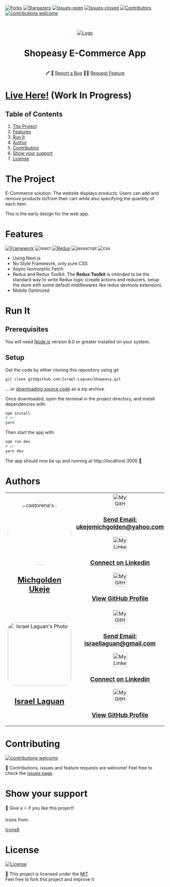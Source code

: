 <!-- PROJECT SHIELDS -->
[![Forks][forks-shield]][forks-url]
[![Stargazers][stars-shield]][stars-url]
[![Issues-open][issues-open-shield]][issues-url]
[![Issues-closed][issues-closed-shield]][issues-url]
[![Contributors][contributors-shield]][contributors-url]
[![contributions welcome][contributions-welcome]][issues-url]

<!-- PROJECT LOGO -->
<br/>
<p align="center">
  <a href="https://github.com/Israel-Laguan/Shopeasy/">
        <img src="https://img.icons8.com/bubbles/100/000000/man-with-glasses-shopping-cart.png"  alt="Logo"/>
  </a>

  <h1 align="center">
	Shopeasy E-Commerce App
  </h1>

  <p align="center">
    <br/>
	  🖊️
    🐞
    <a href="https://github.com/Israel-Laguan/Shopeasy/issues">Report a Bug</a>
    🙋‍♂️
    <a href="https://github.com/Israel-Laguan/Shopeasy/issues">Request Feature</a>
  </p>
</p>

# [Live Here!](https://shopeasy.now.sh/) (Work In Progress)

## Table of Contents

1. [The Project](#the-project)
2. [Features](#features)
3. [Run It](#run-it)
4. [Author](#author)
5. [Contributing](#contributing)
6. [Show your support](#show-your-support)
7. [License](#license)

# The Project

E-Commerce solution. The website displays products. Users can add and remove products to/from their cart while also specifying the quantity of each item.

This is the early design for the web app.

# Features

[![Framework][badge-framework]][framework-url]
![react][]
[![Redux][badge-redux]][redux-url]
![javascript][]
![css][]

- Using Next.js
- No Style Framework, only pure CSS
- Async Isomorphic Fetch
- Redux and Redux Toolkit. The **Redux Toolkit** is intended to be the standard way to write Redux logic (create actions and reducers, setup the store with some default middlewares like redux devtools extension).
- Mobile Optimized

# Run It

## Prerequisites

You will need [Node.js](https://nodejs.org) version 8.0 or greater installed on your system.

## Setup

Get the code by either cloning this repository using git

```bash
git clone git@github.com:Israel-Laguan/Shopeasy.git
```

... or [downloading source code](git@github.com:Israel-Laguan/Shopeasy.git/archive/master.zip) as a zip archive.

Once downloaded, open the terminal in the project directory, and install dependencies with:

```bash
npm install
# or
yarn
```

Then start the app with:

```bash
npm run dev
# or
yarn dev
```

The app should now be up and running at http://localhost:3000 🚀

# Authors

<table style="width:100%">
  <tr>
    <td>
      <div align="center">
        <a href="[./docs/img/photo.png](https://github.com/mikenath223)" target="_blank" rel="author">
          <img src="https://avatars0.githubusercontent.com/u/33323077?s=460&&v=4" style="border-radius: 50%; min-width: 100px;" alt="meli castorena's Photo" width="200px">
        </a>
        <h2>
          <a href="https://michgolden.netlify.com/" target="_blank" rel="author">
              Michgolden Ukeje
          </a>
        </h2>
      </div>
    </td>
        <td>
        <div align="center">
            <a href="mailto:israellaguan@gmail.com" target="_blank" rel="author">
                <img src="https://img.icons8.com/color/48/000000/message-squared.png" style="border-radius: 10%" alt="My GitHub" height="45px">
                <h3>
                    Send Email: <br/>
                    <a href="mailto:ukejemichgolden@yahoo.com">
                        ukejemichgolden@yahoo.com
                    </a>
                </h3>
            </a>
            <a href="https://www.linkedin.com/in/michgoldenukeje/" target="_blank" rel="author">
                <img src="https://img.icons8.com/color/48/000000/linkedin.png" alt="My Linkedin" height="45px">
                <h3>
                    Connect on Linkedin
                </h3>
            </a>
            <a href="https://github.com/mikenath223" target="_blank" rel="author">
                <img src="https://img.icons8.com/color/48/000000/github--v1.png" 
			style="border-radius: 10%" alt="My GitHub" height="45px"
		>
                <h3>
                    View GitHub Profile
                </h3>
            </a>
        </div>
    </td>
  </tr>
  <tr>
    <td>
        <div align="center">
            <a href="./docs/img/photo.png" target="_blank" rel="author">
                <img src="https://avatars2.githubusercontent.com/u/36519478?s=460&v=4" style="border-radius: 10%; min-width: 100px;" alt="Israel Laguan's Photo" width="200px">
            </a>
            <h2>
                <a href="https://israel-laguan.github.io/" target="_blank" rel="author">
                    Israel Laguan
                </a>
            </h2>
        </div>
    </td>
    <td>
        <div align="center">
            <a href="mailto:israellaguan@gmail.com" target="_blank" rel="author">
                <img src="https://img.icons8.com/color/48/000000/message-squared.png" style="border-radius: 10%" alt="My GitHub" height="45px">
                <h3>
                    Send Email: <br/>
                    <a href="mailto:israellaguan@gmail.com">
                        israellaguan@gmail.com
                    </a>
                </h3>
            </a>
            <a href="https://www.linkedin.com/in/israellaguan/" target="_blank" rel="author">
                <img src="https://img.icons8.com/color/48/000000/linkedin.png" alt="My Linkedin" height="45px">
                <h3>
                    Connect on Linkedin
                </h3>
            </a>
            <a href="https://github.com/Israel-Laguan" target="_blank" rel="author">
                <img src="https://img.icons8.com/color/48/000000/github--v1.png" 
			style="border-radius: 10%" alt="My GitHub" height="45px"
		>
                <h3>
                    View GitHub Profile
                </h3>
            </a>
        </div>
    </td>
  </tr>
</table> 

# Contributing

[![contributions welcome][contributions-welcome]][issues-url]

🤝 Contributions, issues and feature requests are welcome!
Feel free to check the [issues page][issues-url].

# Show your support

🤗 Give a ⭐️ if you like this project!

Icons from:

<a href="https://icons8.com/icon/13917/full-image">Icons8</a>

# License

[![License][badge-license]](http://badges.mit-license.org)

📝 This project is licensed under the [MIT](LICENSE)\
Feel free to fork this project and improve it

<!-- MARKDOWN LINKS & IMAGES -->
[contributors-shield]: https://img.shields.io/github/contributors/Israel-Laguan/Shopeasy?style=for-the-badge
[contributors-url]: https://github.com/Israel-Laguan/Shopeasy/graphs/contributors
[forks-shield]: https://img.shields.io/github/forks/Israel-Laguan/Shopeasy?style=for-the-badge
[forks-url]: https://github.com/Israel-Laguan/Shopeasy/network/members
[stars-shield]: https://img.shields.io/github/stars/Israel-Laguan/Shopeasy?style=for-the-badge
[stars-url]: https://github.com/Israel-Laguan/Shopeasy/stargazers
[issues-open-shield]: https://img.shields.io/github/issues/Israel-Laguan/Shopeasy?style=for-the-badge
[issues-url]: https://github.com/Israel-Laguan/Shopeasy/issues
[issues-closed-shield]: https://img.shields.io/github/issues-closed/Israel-Laguan/Shopeasy?style=for-the-badge
[badge-framework]: https://img.shields.io/badge/framework-Next.js-000?style=for-the-badge&logo=next.js
[framework-url]: https://nextjs.org/
[badge-redux]: https://img.shields.io/badge/store-Redux-000?style=for-the-badge&logo=redux
[redux-url]: https://redux.js.org/
[contributions-welcome]: https://img.shields.io/badge/contributions-welcome-brightgreen.svg?style=for-the-badge
[badge-license]: https://img.shields.io/:license-mit-blue.svg?style=for-the-badge
[react]: https://img.shields.io/badge/React-16+-61DAFB?style=for-the-badge&logo=react
[javascript]: https://img.shields.io/badge/JAVASCRIPT-ES6%2B-F7DF1E?style=for-the-badge&logo=javascript
[css]: https://img.shields.io/badge/style-CSS-1572B6?style=for-the-badge&logo=css3
